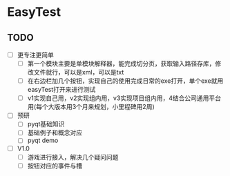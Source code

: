 


# EasyTest

## TODO
* [ ] 更专注更简单
	* [ ] 第一个模块主要是单模块解释器，能完成切分页，获取输入路径存库，修改文件就行，可以是xml，可以是txt
	* [ ] 在右边栏加几个按钮，实现自己的使用完成日常的exe打开，单个exe就用easyTest打开来进行测试
	* [ ] v1实现自己用，v2实现组内用，v3实现项目组内用，4结合公司通用平台用(每个大版本用3个月来规划，小里程碑用2周)

* [ ] 预研
	* [ ] pyqt基础知识
	* [ ] 基础例子和概念对应
	* [ ] pyqt demo

* [ ] V1.0
	* [ ] 游戏进行接入，解决几个疑问问题
	* [ ] 按钮对应的事件与槽

​​
